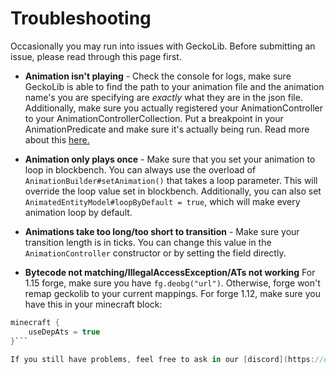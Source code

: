 # Troubleshooting
Occasionally you may run into issues with GeckoLib. Before submitting an issue, please read through this page first.

* **Animation isn't playing** - Check the console for logs, make sure GeckoLib is able to find the path to your animation file and the animation name's you are specifying are *exactly* what they are in the json file. Additionally, make sure you actually registered your AnimationController to your AnimationControllerCollection. Put a breakpoint in your AnimationPredicate and make sure it's actually being run. Read more about this [here.](https://github.com/bernie-g/geckolib/wiki/Animation-Controllers)

* **Animation only plays once** - Make sure that you set your animation to loop in blockbench. You can always use the overload of `AnimationBuilder#setAnimation()` that takes a loop parameter. This will override the loop value set in blockbench. Additionally, you can also set `AnimatedEntityModel#loopByDefault = true`, which will make every animation loop by default.

* **Animations take too long/too short to transition** - Make sure your transition length is in ticks. You can change this value in the `AnimationController` constructor or by setting the field directly.

* **Bytecode not matching/IllegalAccessException/ATs not working**
For 1.15 forge, make sure you have `fg.deobg("url")`. Otherwise, forge won't remap geckolib to your current mappings.
For forge 1.12, make sure you have this in your minecraft block:
```gradle
minecraft {
    useDepAts = true
}```

If you still have problems, feel free to ask in our [discord](https://discord.com/invite/MNQcKxB) or make a github issue.